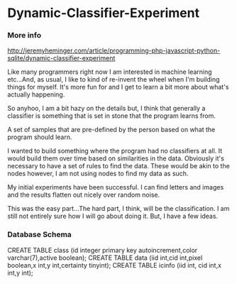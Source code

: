 # Dynamic-Classifier-Experiment

### More info
http://jeremyheminger.com/article/programming-php-javascript-python-sqlite/dynamic-classifier-experiment

Like many programmers right now I am interested in machine learning etc...And, as usual, I like to kind of re-invent the wheel when I'm building things for myself. It's more fun for and I get to learn a bit more about what's actually happening.

So anyhoo, I am a bit hazy on the details but, I think that generally a classifier is something that is set in stone that the program learns from.

A set of samples that are pre-defined by the person based on what the program should learn.

I wanted to build something where the program had no classifiers at all. It would build them over time based on similarities in the data. Obviously it's necessary to have a set of rules to find the data. These would be akin to the nodes however, I am not using nodes to find my data as such.

My initial experiments have been successful. I can find letters and images and the results flatten out nicely over random noise.

This was the easy part...The hard part, I think, will be the classification. I am still not entirely sure how I will go about doing it. But, I have a few ideas.

### Database Schema
CREATE TABLE class (id integer primary key autoincrement,color varchar(7),active boolean);
CREATE TABLE data (iid int,cid int,pixel boolean,x int,y int,certainty tinyint);
CREATE TABLE icinfo (iid int, cid int,x int,y int);
